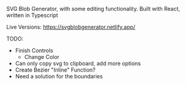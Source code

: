 SVG Blob Generator, with some editing functionality. 
Built with React, written in Typescript

Live Versions: https://svgblobgenerator.netlify.app/

TODO:
 - Finish Controls
    - Change Color
 - Can only copy svg to clipboard, add more options
 - Create Bezier "Inline" Function?
 - Need a solution for the boundaries
